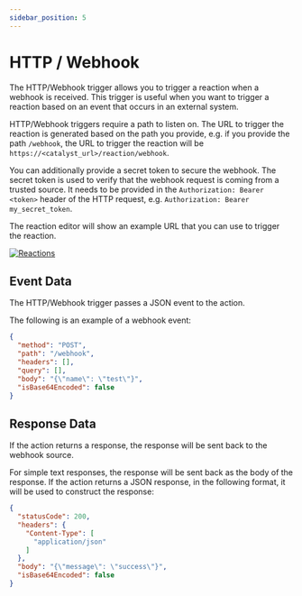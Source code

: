 ```yaml
---
sidebar_position: 5
---
```


# HTTP / Webhook

The HTTP/Webhook trigger allows you to trigger a reaction when a webhook is received.
This trigger is useful when you want to trigger a reaction based on an event that occurs in an external system.

HTTP/Webhook triggers require a path to listen on.
The URL to trigger the reaction is generated based on the path you provide,
e.g. if you provide the path `/webhook`,
the URL to trigger the reaction will be `https://<catalyst_url>/reaction/webhook`.

You can additionally provide a secret token to secure the webhook.
The secret token is used to verify that the webhook request is coming from a trusted source.
It needs to be provided in the `Authorization: Bearer <token>` header of the HTTP request,
e.g. `Authorization: Bearer my_secret_token`.

The reaction editor will show an example URL that you can use to trigger the reaction.

[![Reactions](/screenshots/reaction_trigger_webhook.png)](/screenshots/reaction_trigger_webhook.png)

## Event Data

The HTTP/Webhook trigger passes a JSON event to the action.

The following is an example of a webhook event:

```json
{
  "method": "POST",
  "path": "/webhook",
  "headers": [],
  "query": [],
  "body": "{\"name\": \"test\"}",
  "isBase64Encoded": false
}
```

## Response Data

If the action returns a response, the response will be sent back to the webhook source.

For simple text responses, the response will be sent back as the body of the response.
If the action returns a JSON response, in the following format, it will be used to construct the response:

```json
{
  "statusCode": 200,
  "headers": {
    "Content-Type": [
      "application/json"
    ]
  },
  "body": "{\"message\": \"success\"}",
  "isBase64Encoded": false
}
```